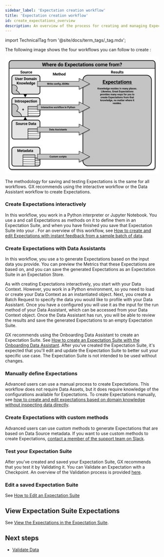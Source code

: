 ```yaml
---
sidebar_label: 'Expectation creation workflow'
title: 'Expectation creation workflow'
id: create_expectations_overview
description: An overview of the process for creating and managing Expectations and Expectation Suites.
---
```


import TechnicalTag from '@site/docs/term_tags/_tag.mdx';

The following image shows the four workflows you can follow to create <TechnicalTag tag="expectation" text="Expectations" />:

![Where do Expectations come from?](../../images/universal_map/overviews/where_expectations_come_from.png)

The methodology for saving and testing Expectations is the same for all workflows. GX recommends using the interactive workflow or the Data Assistant workflow to create Expectations.

### Create Expectations interactively

In this workflow, you work in a Python interpreter or Jupyter Notebook.  You use a <TechnicalTag tag="validator" text="Validator" /> and call Expectations as methods on it to define them in an Expectation Suite, and when you have finished you save that Expectation Suite into your <TechnicalTag tag="expectation_store" text="Expectation Store" />. For an overview of this workflow, see [How to create and edit Expectations with instant feedback from a sample batch of data](./how_to_create_and_edit_expectations_with_instant_feedback_from_a_sample_batch_of_data.md).

### Create Expectations with Data Assistants

In this workflow, you use a <TechnicalTag tag="data_assistant" text="Data Assistant" /> to generate Expectations based on the input data you provide.  You can preview the Metrics that these Expectations are based on, and you can save the generated Expectations as an Expectation Suite in an Expectation Store. 

As with creating Expectations interactively, you start with your Data Context.  However, you work in a Python environment, so you need to load or create your Data Context as an instantiated object.  Next, you create a Batch Request to specify the data you would like to profile with your Data Assistant.  Once you have a <TechnicalTag tag="batch_request" text="Batch Request" /> configured you will use it as the input for the run method of your Data Assistant, which can be accessed from your Data Context object.  Once the Data Assistant has run, you will be able to review the results and save the generated Expectations to an empty Expectation Suite.

GX recommends using the Onboarding Data Assistant to create an Expectation Suite. See [How to create an Expectation Suite with the Onboarding Data Assistant](./data_assistants/how_to_create_an_expectation_suite_with_the_onboarding_data_assistant.md). After you've created the Expectation Suite, it's expected that you'll edit and update the Expectation Suite to better suit your specific use case. The Expectation Suite is not intended to be used without changes.

### Manually define Expectations

Advanced users can use a manual process to create Expectations. This workflow does not require Data Assets, but it does require knowledge of the configurations available for Expectations. To create Expectations manually, see [how to create and edit expectations based on domain knowledge without inspecting data directly](./how_to_create_and_edit_expectations_based_on_domain_knowledge_without_inspecting_data_directly.md).

### Create Expectations with custom methods

Advanced users can use custom methods to generate Expectations that are based on Data Source metadata. If you want to use custom methods to create Expectations, [contact a member of the support team on Slack](https://greatexpectations.io/slack).

### Test your Expectation Suite

After you've created and saved your Expectation Suite, GX recommends that you test it by Validating it. You can Validate an Expectation with a Checkpoint.  An overview of the Validation process is provided [here](../validation/validate_data_overview.md).

### Edit a saved Expectation Suite

See [How to Edit an Expectation Suite](./how_to_edit_an_existing_expectationsuite.md)

## View Expectation Suite Expectations

See [View the Expectations in the Expectation Suite](./how_to_edit_an_existing_expectationsuite.md#4-view-the-expectations-in-the-expectation-suite).

## Next steps

- [Validate Data](../validation/validate_data_overview.md)

